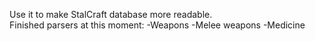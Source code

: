 Use it to make StalCraft database more readable.
<br>
Finished parsers at this moment:
-Weapons
-Melee weapons
-Medicine
